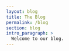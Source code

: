 ```yaml
---
layout: blog
title: The Blog
permalink: /blog
section: blog
intro_paragraph: >
  Welcome to our blog.
---
```

